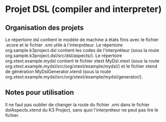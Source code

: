 # Projet DSL (compiler and interpreter)

## Organisation des projets

Le répertoire dsl contient le modèle de machine à états finis avec le fichier .ecore et le fichier .xmi utile à l'interpréteur.
Le répertoire org.sample.k3project.dsl contient les codes de l'interpréteur (sous la route org.sample.k3project.dsl/src/dsl/aspects/).
Le répertoire org.xtext.example.mydsl contient le fichier xtext MyDsl.xtext (sous la route org.xtext.example.mydsl/src/org/xtext/example/mydsl/) et le fichier xtend de génération MyDslGenerator.xtend (sous la route org.xtext.example.mydsl/src/org/xtext/example/mydsl/generator/).

## Notes pour utilisation

Il ne faut pas oublier de changer la route du fichier .xmi dans le fichier dslAspects.xtend du K3 Project, sans quoi l'interpréteur ne peut pas lire le fichier.
